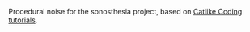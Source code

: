 Procedural noise for the sonosthesia project, based on [Catlike Coding tutorials](https://catlikecoding.com/unity/tutorials/pseudorandom-noise/).